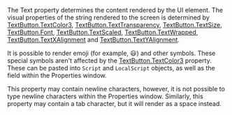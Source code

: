 The Text property determines the content rendered by the UI element. The visual properties of the string rendered to the screen is determined by [TextButton.TextColor3](https://developer.roblox.com/api-reference/property/TextButton/TextColor3), [TextButton.TextTransparency](https://developer.roblox.com/api-reference/property/TextButton/TextTransparency), [TextButton.TextSize](https://developer.roblox.com/api-reference/property/TextButton/TextSize), [TextButton.Font](https://developer.roblox.com/api-reference/property/TextButton/Font), [TextButton.TextScaled](https://developer.roblox.com/api-reference/property/TextButton/TextScaled), [TextButton.TextWrapped](https://developer.roblox.com/api-reference/property/TextButton/TextWrapped), [TextButton.TextXAlignment](https://developer.roblox.com/api-reference/property/TextButton/TextXAlignment) and [TextButton.TextYAlignment](https://developer.roblox.com/api-reference/property/TextButton/TextYAlignment).

It is possible to render emoji (for example, 😃) and other symbols. These special symbols aren't affected by the [TextButton.TextColor3](https://developer.roblox.com/api-reference/property/TextButton/TextColor3) property. These can be pasted into `Script` and `LocalScript` objects, as well as the field within the Properties window.

This property may contain newline characters, however, it is not possible to type newline characters within the Properties window. Similarly, this property may contain a tab character, but it will render as a space instead.